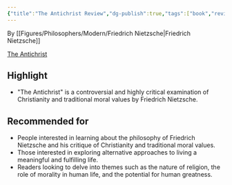 ```yaml
---
{"title":"The Antichrist Review","dg-publish":true,"tags":["book","review","philosophy","Nietzsche"],"permalink":"/book/the-antichrist/","dgPassFrontmatter":true}
---
```


By [[Figures/Philosophers/Modern/Friedrich Nietzsche\|Friedrich Nietzsche]]

[The Antichrist](https://www.amazon.com/Antichrist-Dover-Thrift-Editions/dp/0486298441)

## Highlight

-   "The Antichrist" is a controversial and highly critical examination of Christianity and traditional moral values by Friedrich Nietzsche.

## Recommended for

-   People interested in learning about the philosophy of Friedrich Nietzsche and his critique of Christianity and traditional moral values.
-   Those interested in exploring alternative approaches to living a meaningful and fulfilling life.
-   Readers looking to delve into themes such as the nature of religion, the role of morality in human life, and the potential for human greatness.